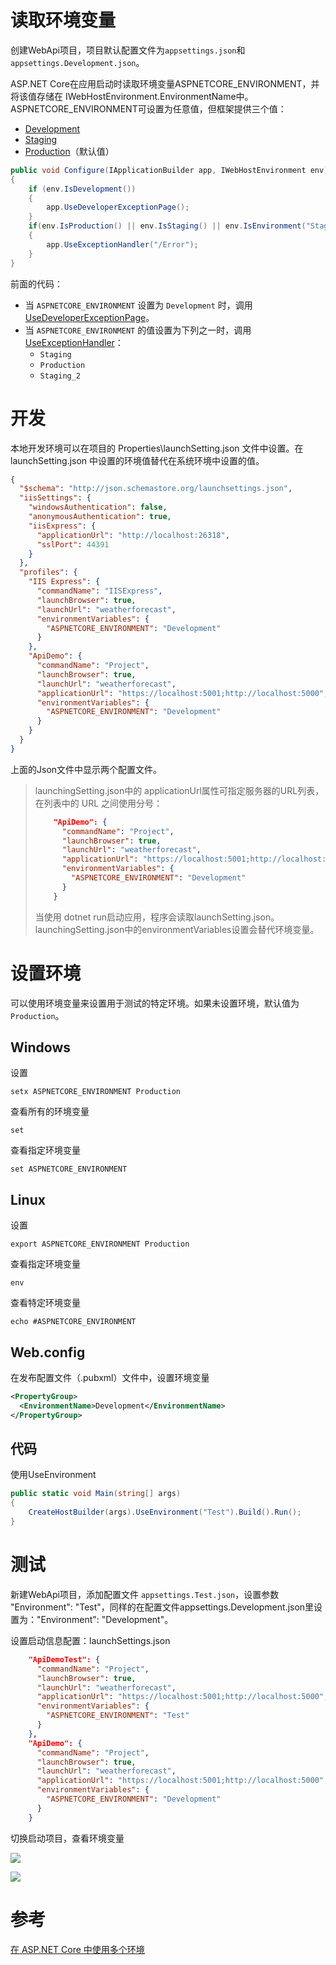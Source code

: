 # 读取环境变量

创建WebApi项目，项目默认配置文件为`appsettings.json`和`appsettings.Development.json`。

ASP.NET Core在应用启动时读取环境变量ASPNETCORE_ENVIRONMENT，并将该值存储在 IWebHostEnvironment.EnvironmentName中。ASPNETCORE_ENVIRONMENT可设置为任意值，但框架提供三个值：

- [Development](https://docs.microsoft.com/zh-cn/dotnet/api/microsoft.extensions.hosting.environments.development)
- [Staging](https://docs.microsoft.com/zh-cn/dotnet/api/microsoft.extensions.hosting.environments.staging)
- [Production](https://docs.microsoft.com/zh-cn/dotnet/api/microsoft.extensions.hosting.environments.production)（默认值）

```c#
public void Configure(IApplicationBuilder app, IWebHostEnvironment env)
{
    if (env.IsDevelopment())
    {
        app.UseDeveloperExceptionPage();
    }
    if(env.IsProduction() || env.IsStaging() || env.IsEnvironment("Staging_2"))
    {
        app.UseExceptionHandler("/Error");
    }
}
```

前面的代码：

- 当 `ASPNETCORE_ENVIRONMENT` 设置为 `Development` 时，调用 [UseDeveloperExceptionPage](https://docs.microsoft.com/zh-cn/dotnet/api/microsoft.aspnetcore.builder.developerexceptionpageextensions.usedeveloperexceptionpage)。
- 当 `ASPNETCORE_ENVIRONMENT` 的值设置为下列之一时，调用 [UseExceptionHandler](https://docs.microsoft.com/zh-cn/dotnet/api/microsoft.aspnetcore.builder.exceptionhandlerextensions.useexceptionhandler)：
  - `Staging`
  - `Production`
  - `Staging_2`



# 开发

本地开发环境可以在项目的 Properties\launchSetting.json 文件中设置。在launchSetting.json 中设置的环境值替代在系统环境中设置的值。

```json
{
  "$schema": "http://json.schemastore.org/launchsettings.json",
  "iisSettings": {
    "windowsAuthentication": false,
    "anonymousAuthentication": true,
    "iisExpress": {
      "applicationUrl": "http://localhost:26318",
      "sslPort": 44391
    }
  },
  "profiles": {
    "IIS Express": {
      "commandName": "IISExpress",
      "launchBrowser": true,
      "launchUrl": "weatherforecast",
      "environmentVariables": {
        "ASPNETCORE_ENVIRONMENT": "Development"
      }
    },
    "ApiDemo": {
      "commandName": "Project",
      "launchBrowser": true,
      "launchUrl": "weatherforecast",
      "applicationUrl": "https://localhost:5001;http://localhost:5000",
      "environmentVariables": {
        "ASPNETCORE_ENVIRONMENT": "Development"
      }
    }
  }
}
```

上面的Json文件中显示两个配置文件。

> launchingSetting.json中的 applicationUrl属性可指定服务器的URL列表，在列表中的 URL 之间使用分号：
>
> ```json
>     "ApiDemo": {
>       "commandName": "Project",
>       "launchBrowser": true,
>       "launchUrl": "weatherforecast",
>       "applicationUrl": "https://localhost:5001;http://localhost:5000",
>       "environmentVariables": {
>         "ASPNETCORE_ENVIRONMENT": "Development"
>       }
>     }
> ```
>
> 当使用 dotnet run启动应用，程序会读取launchSetting.json。launchingSetting.json中的environmentVariables设置会替代环境变量。



# 设置环境

可以使用环境变量来设置用于测试的特定环境。如果未设置环境，默认值为 `Production`。

## Windows

设置

```shell
setx ASPNETCORE_ENVIRONMENT Production
```

查看所有的环境变量

```shell
set
```

查看指定环境变量

```shell
set ASPNETCORE_ENVIRONMENT
```

## Linux

设置

```shell
export ASPNETCORE_ENVIRONMENT Production
```

查看指定环境变量

```shell
env
```

查看特定环境变量

```shell
echo #ASPNETCORE_ENVIRONMENT
```

## Web.config

在发布配置文件（.pubxml）文件中，设置环境变量

```xml
<PropertyGroup>
  <EnvironmentName>Development</EnvironmentName>
</PropertyGroup>
```

## 代码

使用UseEnvironment

```c#
public static void Main(string[] args)
{
    CreateHostBuilder(args).UseEnvironment("Test").Build().Run();
}
```



# 测试

新建WebApi项目，添加配置文件 `appsettings.Test.json`，设置参数  "Environment": "Test"，同样的在配置文件appsettings.Development.json里设置为："Environment": "Development"。

设置启动信息配置：launchSettings.json

```json
    "ApiDemoTest": {
      "commandName": "Project",
      "launchBrowser": true,
      "launchUrl": "weatherforecast",
      "applicationUrl": "https://localhost:5001;http://localhost:5000",
      "environmentVariables": {
        "ASPNETCORE_ENVIRONMENT": "Test"
      }
    },
    "ApiDemo": {
      "commandName": "Project",
      "launchBrowser": true,
      "launchUrl": "weatherforecast",
      "applicationUrl": "https://localhost:5001;http://localhost:5000",
      "environmentVariables": {
        "ASPNETCORE_ENVIRONMENT": "Development"
      }
    }
```

切换启动项目，查看环境变量

![](F:\10MyGithub\08DotnetCoreDemo\3.1\Environment\Pics\03test.jpg)

![](F:\10MyGithub\08DotnetCoreDemo\3.1\Environment\Pics\02dev.jpg)

# 参考

[在 ASP.NET Core 中使用多个环境](https://docs.microsoft.com/zh-cn/aspnet/core/fundamentals/environments?view=aspnetcore-3.1)

